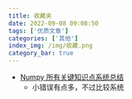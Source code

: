 ```yaml
---
title: 收藏夹
date: 2022-09-08 09:08:50
tags: ['优质文章']
categories: ['其他']
index_img: /img/收藏.png
category_bar: true
---
```


- [Numpy 所有关键知识点系统总结](https://mp.weixin.qq.com/s/i7wOqVlsD2zbkgQ3XGtVZQ)
  - 小错误有点多，不过比较系统

